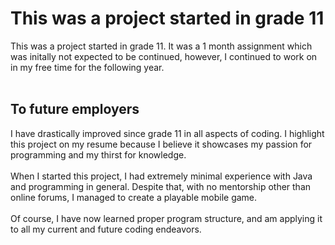 # This was a project started in grade 11
This was a project started in grade 11. It was a 1 month assignment which was initally not expected to be continued, however, I continued to work on in my free time for the following year. 
<br><br>
## To future employers
I have drastically improved since grade 11 in all aspects of coding.
I highlight this project on my resume because I believe it showcases my passion for programming and my thirst for knowledge. 
<br><br>
When I started this project, I had extremely minimal experience with Java and programming in general. Despite that, with no mentorship other than online forums, I managed to create a playable mobile game.
<br><br>
Of course, I have now learned proper program structure, and am applying it to all my current and future coding endeavors.
